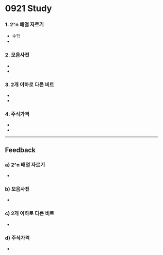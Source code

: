 0921 Study
===========
### 1. 2^n 배열 자르기
- 수학
 - 
### 2. 모음사전
- 
 - 
### 3. 2개 이하로 다른 비트
- 
 - 
### 4. 주식가격
- 
 - 
***
Feedback
------------
### a) 2^n 배열 자르기
- 
### b) 모음사전
- 
### c) 2개 이하로 다른 비트
- 
### d) 주식가격
- 